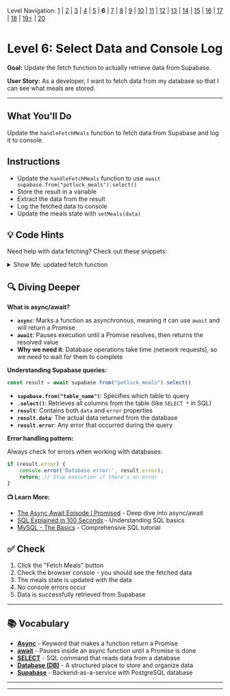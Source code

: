Level Navigation: [1](./db-mini-project-lv-1.md) | [2](./db-mini-project-lv-2.md) | [3](./db-mini-project-lv-3.md) | [4](./db-mini-project-lv-4.md) | [5](./db-mini-project-lv-5.md) | **6** | [7](./db-mini-project-lv-7.md) | [8](./db-mini-project-lv-8.md) | [9](./db-mini-project-lv-9.md) | [10](./db-mini-project-lv-10.md) | [11](./db-mini-project-lv-11.md) | [12](./db-mini-project-lv-12.md) | [13](./db-mini-project-lv-13.md) | [14](./db-mini-project-lv-14.md) | [15](./db-mini-project-lv-15.md) | [16](./db-mini-project-lv-16.md) | [17](./db-mini-project-lv-17.md) | [18](./db-mini-project-lv-18.md) | [19⚡](./db-mini-project-lv-19.md) | [20](./db-mini-project-lv-20.md)

# Level 6: Select Data and Console Log

**Goal:** Update the fetch function to actually retrieve data from Supabase.

**User Story:** As a developer, I want to fetch data from my database so that I can see what meals are stored.

---

## What You'll Do

Update the `handleFetchMeals` function to fetch data from Supabase and log it to console.

## Instructions

- Update the `handleFetchMeals` function to use `await supabase.from("potluck_meals").select()`
- Store the result in a variable
- Extract the data from the result
- Log the fetched data to console
- Update the meals state with `setMeals(data)`

## 💡 Code Hints

Need help with data fetching? Check out these snippets:

<details>
<summary>Show Me: updated fetch function</summary>

<pre><code class="language-javascript">async function handleFetchMeals() {
    console.log("Fetching meals...")
    const result = await supabase.from("potluck_meals").select()
    const data = result.data
    console.log("Fetched data:", data);
    setMeals(data);
}
</code></pre>

</details>

## 🔍 Diving Deeper

**What is async/await?**

- **`async`**: Marks a function as asynchronous, meaning it can use `await` and will return a Promise
- **`await`**: Pauses execution until a Promise resolves, then returns the resolved value
- **Why we need it**: Database operations take time (network requests), so we need to wait for them to complete

**Understanding Supabase queries:**

```javascript
const result = await supabase.from("potluck_meals").select()
```

- **`supabase.from("table_name")`**: Specifies which table to query
- **`.select()`**: Retrieves all columns from the table (like `SELECT *` in SQL)
- **`result`**: Contains both `data` and `error` properties
- **`result.data`**: The actual data returned from the database
- **`result.error`**: Any error that occurred during the query

**Error handling pattern:**

Always check for errors when working with databases:
```javascript
if (result.error) {
    console.error('Database error:', result.error);
    return; // Stop execution if there's an error
}
```

**📺 Learn More:**
- [The Async Await Episode I Promised](https://www.youtube.com/watch?v=vn3tm0quoqE) - Deep dive into async/await
- [SQL Explained in 100 Seconds](https://www.youtube.com/watch?v=zsjvFFKOm3c) - Understanding SQL basics
- [MySQL - The Basics](https://www.youtube.com/watch?v=Cz3WcZLRaWc) - Comprehensive SQL tutorial

## ✅ Check

1. Click the "Fetch Meals" button
2. Check the browser console - you should see the fetched data
3. The meals state is updated with the data
4. No console errors occur
5. Data is successfully retrieved from Supabase

---

## 📚 Vocabulary

- **[Async](#async)** - Keyword that makes a function return a Promise
- **[await](#await)** - Pauses inside an async function until a Promise is done
- **[SELECT](#select)** - SQL command that reads data from a database
- **[Database (DB)](#database-db)** - A structured place to store and organize data
- **[Supabase](#supabase)** - Backend-as-a-service with PostgreSQL database

---

---